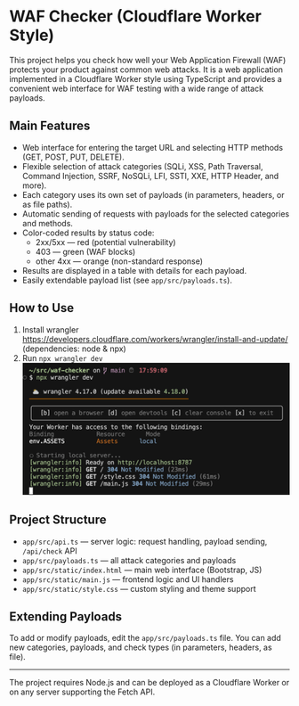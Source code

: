 # WAF Checker (Cloudflare Worker Style)

This project helps you check how well your Web Application Firewall (WAF) protects your product against common web attacks. It is a web application implemented in a Cloudflare Worker style using TypeScript and provides a convenient web interface for WAF testing with a wide range of attack payloads.

## Main Features
- Web interface for entering the target URL and selecting HTTP methods (GET, POST, PUT, DELETE).
- Flexible selection of attack categories (SQLi, XSS, Path Traversal, Command Injection, SSRF, NoSQLi, LFI, SSTI, XXE, HTTP Header, and more).
- Each category uses its own set of payloads (in parameters, headers, or as file paths).
- Automatic sending of requests with payloads for the selected categories and methods.
- Color-coded results by status code:
  - 2xx/5xx — red (potential vulnerability)
  - 403 — green (WAF blocks)
  - other 4xx — orange (non-standard response)
- Results are displayed in a table with details for each payload.
- Easily extendable payload list (see `app/src/payloads.ts`).

## How to Use
1. Install wrangler https://developers.cloudflare.com/workers/wrangler/install-and-update/ (dependencies: node & npx)
2. Run `npx wrangler dev`
   ![](./img/1-run.png)

## Project Structure
- `app/src/api.ts` — server logic: request handling, payload sending, `/api/check` API
- `app/src/payloads.ts` — all attack categories and payloads
- `app/src/static/index.html` — main web interface (Bootstrap, JS)
- `app/src/static/main.js` — frontend logic and UI handlers
- `app/src/static/style.css` — custom styling and theme support

## Extending Payloads
To add or modify payloads, edit the `app/src/payloads.ts` file. You can add new categories, payloads, and check types (in parameters, headers, as file).

---

The project requires Node.js and can be deployed as a Cloudflare Worker or on any server supporting the Fetch API.
